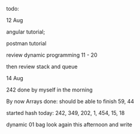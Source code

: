 todo: 

12 Aug

angular tutorial; 

postman tutorial

review dynamic programming 11 - 20 

then review stack and queue



14 Aug

242 done by myself in the morning

By now Arrays done: should be able to finish 59, 44

started hash today: 242, 349, 202, 1, 454, 15, 18

dynamic 01 bag look again this afternoon and write

